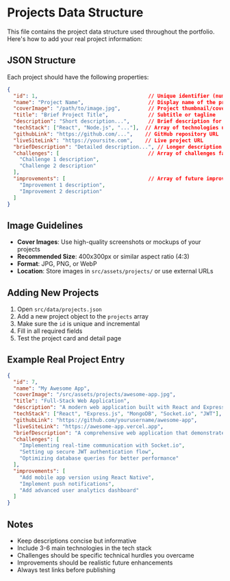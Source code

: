 # Projects Data Structure

This file contains the project data structure used throughout the portfolio. Here's how to add your real project information:

## JSON Structure

Each project should have the following properties:

```json
{
  "id": 1,                                    // Unique identifier (number)
  "name": "Project Name",                     // Display name of the project
  "coverImage": "/path/to/image.jpg",         // Project thumbnail/cover image
  "title": "Brief Project Title",             // Subtitle or tagline
  "description": "Short description...",      // Brief description for cards
  "techStack": ["React", "Node.js", "..."],  // Array of technologies used
  "githubLink": "https://github.com/...",    // GitHub repository URL
  "liveSiteLink": "https://yoursite.com",    // Live project URL
  "briefDescription": "Detailed description...", // Longer description for detail page
  "challenges": [                             // Array of challenges faced
    "Challenge 1 description",
    "Challenge 2 description"
  ],
  "improvements": [                           // Array of future improvements
    "Improvement 1 description",
    "Improvement 2 description"
  ]
}
```

## Image Guidelines

- **Cover Images**: Use high-quality screenshots or mockups of your projects
- **Recommended Size**: 400x300px or similar aspect ratio (4:3)
- **Format**: JPG, PNG, or WebP
- **Location**: Store images in `src/assets/projects/` or use external URLs

## Adding New Projects

1. Open `src/data/projects.json`
2. Add a new project object to the `projects` array
3. Make sure the `id` is unique and incremental
4. Fill in all required fields
5. Test the project card and detail page

## Example Real Project Entry

```json
{
  "id": 7,
  "name": "My Awesome App",
  "coverImage": "/src/assets/projects/awesome-app.jpg",
  "title": "Full-Stack Web Application",
  "description": "A modern web application built with React and Express, featuring user authentication and real-time features.",
  "techStack": ["React", "Express.js", "MongoDB", "Socket.io", "JWT"],
  "githubLink": "https://github.com/yourusername/awesome-app",
  "liveSiteLink": "https://awesome-app.vercel.app",
  "briefDescription": "A comprehensive web application that demonstrates modern full-stack development practices with real-time communication, secure authentication, and responsive design.",
  "challenges": [
    "Implementing real-time communication with Socket.io",
    "Setting up secure JWT authentication flow",
    "Optimizing database queries for better performance"
  ],
  "improvements": [
    "Add mobile app version using React Native",
    "Implement push notifications",
    "Add advanced user analytics dashboard"
  ]
}
```

## Notes

- Keep descriptions concise but informative
- Include 3-6 main technologies in the tech stack
- Challenges should be specific technical hurdles you overcame
- Improvements should be realistic future enhancements
- Always test links before publishing

